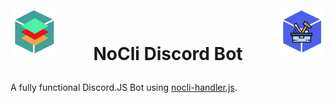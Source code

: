 <img src="./assets/Logo.png" align="left" width="75px" />
<img src="./assets/CommandHandlerLogo.png" align="right" width="75px" />
<br>

# <p align="center">NoCli Discord Bot</p>
A fully functional Discord.JS Bot using [nocli-handler.js](https://github.com/tribui141108/nocli-handler.js).